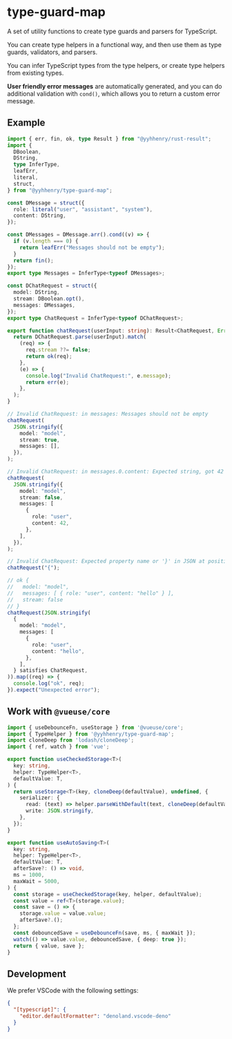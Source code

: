 # type-guard-map

A set of utility functions to create type guards and parsers for TypeScript.

You can create type helpers in a functional way, and then use them as type guards, validators, and parsers.

You can infer TypeScript types from the type helpers, or create type helpers from existing types.

**User friendly error messages** are automatically generated, and you can do additional validation with `cond()`, which allows you to return a custom error message.

## Example

```ts
import { err, fin, ok, type Result } from "@yyhhenry/rust-result";
import {
  DBoolean,
  DString,
  type InferType,
  leafErr,
  literal,
  struct,
} from "@yyhhenry/type-guard-map";

const DMessage = struct({
  role: literal("user", "assistant", "system"),
  content: DString,
});

const DMessages = DMessage.arr().cond((v) => {
  if (v.length === 0) {
    return leafErr("Messages should not be empty");
  }
  return fin();
});
export type Messages = InferType<typeof DMessages>;

const DChatRequest = struct({
  model: DString,
  stream: DBoolean.opt(),
  messages: DMessages,
});
export type ChatRequest = InferType<typeof DChatRequest>;

export function chatRequest(userInput: string): Result<ChatRequest, Error> {
  return DChatRequest.parse(userInput).match(
    (req) => {
      req.stream ??= false;
      return ok(req);
    },
    (e) => {
      console.log("Invalid ChatRequest:", e.message);
      return err(e);
    },
  );
}

// Invalid ChatRequest: in messages: Messages should not be empty
chatRequest(
  JSON.stringify({
    model: "model",
    stream: true,
    messages: [],
  }),
);

// Invalid ChatRequest: in messages.0.content: Expected string, got 42
chatRequest(
  JSON.stringify({
    model: "model",
    stream: false,
    messages: [
      {
        role: "user",
        content: 42,
      },
    ],
  }),
);

// Invalid ChatRequest: Expected property name or '}' in JSON at position 1 (line 1 column 2)
chatRequest("{");

// ok {
//   model: "model",
//   messages: [ { role: "user", content: "hello" } ],
//   stream: false
// }
chatRequest(JSON.stringify(
  {
    model: "model",
    messages: [
      {
        role: "user",
        content: "hello",
      },
    ],
  } satisfies ChatRequest,
)).map((req) => {
  console.log("ok", req);
}).expect("Unexpected error");
```

## Work with `@vueuse/core`

```ts
import { useDebounceFn, useStorage } from '@vueuse/core';
import { TypeHelper } from '@yyhhenry/type-guard-map';
import cloneDeep from 'lodash/cloneDeep';
import { ref, watch } from 'vue';

export function useCheckedStorage<T>(
  key: string,
  helper: TypeHelper<T>,
  defaultValue: T,
) {
  return useStorage<T>(key, cloneDeep(defaultValue), undefined, {
    serializer: {
      read: (text) => helper.parseWithDefault(text, cloneDeep(defaultValue)),
      write: JSON.stringify,
    },
  });
}

export function useAutoSaving<T>(
  key: string,
  helper: TypeHelper<T>,
  defaultValue: T,
  afterSave?: () => void,
  ms = 1000,
  maxWait = 5000,
) {
  const storage = useCheckedStorage(key, helper, defaultValue);
  const value = ref<T>(storage.value);
  const save = () => {
    storage.value = value.value;
    afterSave?.();
  };
  const debouncedSave = useDebounceFn(save, ms, { maxWait });
  watch(() => value.value, debouncedSave, { deep: true });
  return { value, save };
}
```

## Development

We prefer VSCode with the following settings:

```json
{
  "[typescript]": {
    "editor.defaultFormatter": "denoland.vscode-deno"
  }
}
```
